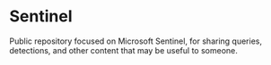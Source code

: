 # Sentinel
Public repository focused on Microsoft Sentinel, for sharing queries, detections, and other content that may be useful to someone.
